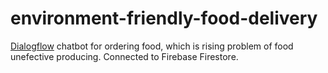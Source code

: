 # environment-friendly-food-delivery
[Dialogflow](https://dialogflow.com/) chatbot for ordering food, which is rising problem of food unefective producing. Connected to Firebase Firestore.
